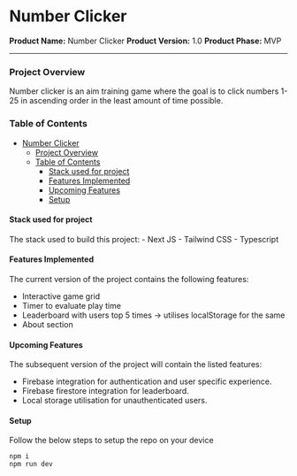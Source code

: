 # Number Clicker

**Product Name:** Number Clicker
**Product Version:** 1.0
**Product Phase:** MVP

---

### Project Overview

Number clicker is an aim training game where the goal is to click numbers 1-25 in ascending order in the least amount of time possible.

### Table of Contents

- [Number Clicker](#number-clicker)
    - [Project Overview](#project-overview)
    - [Table of Contents](#table-of-contents)
      - [Stack used for project](#stack-used-for-project)
      - [Features Implemented](#features-implemented)
      - [Upcoming Features](#upcoming-features)
      - [Setup](#setup)

#### Stack used for project

The stack used to build this project: - Next JS - Tailwind CSS - Typescript

#### Features Implemented

The current version of the project contains the following features:

- Interactive game grid
- Timer to evaluate play time
- Leaderboard with users top 5 times -> utilises localStorage for the same
- About section

#### Upcoming Features

The subsequent version of the project will contain the listed features:

- Firebase integration for authentication and user specific experience.
- Firebase firestore integration for leaderboard.
- Local storage utilisation for unauthenticated users.

#### Setup

Follow the below steps to setup the repo on your device

```
npm i
npm run dev
```

